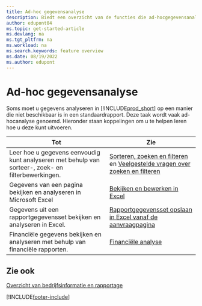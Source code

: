 ```yaml
---
title: Ad-hoc gegevensanalyse
description: Biedt een overzicht van de functies die ad-hocgegevensanalysetaken in het Business Central-product ondersteunen.
author: edupont04
ms.topic: get-started-article
ms.devlang: na
ms.tgt_pltfrm: na
ms.workload: na
ms.search.keywords: feature overview
ms.date: 08/19/2022
ms.author: edupont
---
```

# <a name="ad-hoc-data-analysis"></a><a name="ad-hoc-data-analysis"></a><a name="ad-hoc-data-analysis"></a>Ad-hoc gegevensanalyse

Soms moet u gegevens analyseren in [!INCLUDE[prod_short](includes/prod_short.md)] op een manier die niet beschikbaar is in een standaardrapport. Deze taak wordt vaak ad-hocanalyse genoemd. Hieronder staan koppelingen om u te helpen leren hoe u deze kunt uitvoeren.

| Tot | Zie |
| --- | --- |
| Leer hoe u gegevens eenvoudig kunt analyseren met behulp van sorteer-, zoek- en filterbewerkingen. | [Sorteren, zoeken en filteren](ui-enter-criteria-filters.md) en [Veelgestelde vragen over zoeken en filteren](ui-search-filter-faq.yml) |
| Gegevens van een pagina bekijken en analyseren in Microsoft Excel | [Bekijken en bewerken in Excel](across-work-with-excel.md) |
| Gegevens uit een rapportgegevensset bekijken en analyseren in Excel. | [Rapportgegevensset opslaan in Excel vanaf de aanvraagpagina](/dynamics365-release-plan/2021wave1/smb/dynamics365-business-central/save-report-dataset-excel-request-page) |
| Financiële gegevens bekijken en analyseren met behulp van financiële rapporten. | [Financiële analyse](bi.md) |

## <a name="see-also"></a><a name="see-also"></a><a name="see-also"></a>Zie ook

[Overzicht van bedrijfsinformatie en rapportage](ui-work-report.md)

[!INCLUDE[footer-include](includes/footer-banner.md)]
